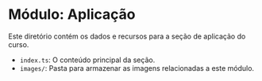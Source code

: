# Módulo: Aplicação
Este diretório contém os dados e recursos para a seção de aplicação do curso.
- `index.ts`: O conteúdo principal da seção.
- `images/`: Pasta para armazenar as imagens relacionadas a este módulo.